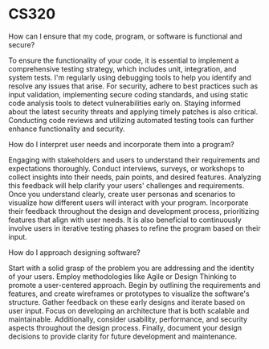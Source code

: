 # CS320
How can I ensure that my code, program, or software is functional and secure?

To ensure the functionality of your code, it is essential to implement a comprehensive testing strategy, which includes unit, integration, and system tests. I'm regularly using debugging tools to help you identify and resolve any issues that arise. For security, adhere to best practices such as input validation, implementing secure coding standards, and using static code analysis tools to detect vulnerabilities early on. Staying informed about the latest security threats and applying timely patches is also critical. Conducting code reviews and utilizing automated testing tools can further enhance functionality and security.

How do I interpret user needs and incorporate them into a program?

Engaging with stakeholders and users to understand their requirements and expectations thoroughly. Conduct interviews, surveys, or workshops to collect insights into their needs, pain points, and desired features. Analyzing this feedback will help clarify your users' challenges and requirements. Once you understand clearly, create user personas and scenarios to visualize how different users will interact with your program. Incorporate their feedback throughout the design and development process, prioritizing features that align with user needs. It is also beneficial to continuously involve users in iterative testing phases to refine the program based on their input.

How do I approach designing software?

Start with a solid grasp of the problem you are addressing and the identity of your users. Employ methodologies like Agile or Design Thinking to promote a user-centered approach. Begin by outlining the requirements and features, and create wireframes or prototypes to visualize the software's structure. Gather feedback on these early designs and iterate based on user input. Focus on developing an architecture that is both scalable and maintainable. Additionally, consider usability, performance, and security aspects throughout the design process. Finally, document your design decisions to provide clarity for future development and maintenance.
